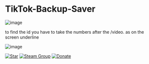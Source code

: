 # TikTok-Backup-Saver

![image](https://user-images.githubusercontent.com/68824394/173253922-342af846-2785-45cd-8eb7-febb213cfb21.png)

to find the id you have to take the numbers after the /video. as on the screen underline

![image](https://user-images.githubusercontent.com/68824394/173253949-07c7f05d-7d6b-417e-910f-745437bb2798.png)

   [![Star](https://img.shields.io/badge/-Give%20this%20repo%20a%20star!-yellow)](https://github.com/Karbone-DEV/TikTok-Backup-Saver)
   [![Steam Group](https://img.shields.io/badge/Steam%20Group-Join!-blue)](https://steamcommunity.com/groups/meutegroup)
   [![Donate](https://img.shields.io/badge/donate-%241-orange)](https://paypal.me/karboneyt)
